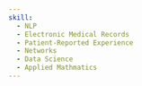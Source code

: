 ```yaml
---
skill:
  - NLP
  - Electronic Medical Records
  - Patient-Reported Experience
  - Networks
  - Data Science
  - Applied Mathmatics
---
```

